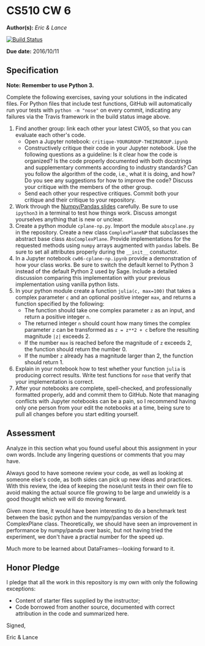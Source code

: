 # CS510 CW 6

**Author(s):** _Eric & Lance_

[![Build Status](https://travis-ci.org/chapman-cs510-2016f/cw-06-eric_lance.svg?branch=master)](https://travis-ci.org/chapman-cs510-2016f/cw-06-eric_lance)

**Due date:** 2016/10/11

## Specification

**Note: Remember to use Python 3.**

Complete the following exercises, saving your solutions in the indicated files. For Python files that include test functions, GitHub will automatically run your tests with ```python -m "nose"``` on every commit, indicating any failures via the Travis framework in the build status image above.

1. Find another group: link each other your latest CW05, so that you can evaluate each other's code.  
    * Open a Jupyter notebook: ```critique-YOURGROUP-THEIRGROUP.ipynb```
    * Constructively critique their code in your Jupyter notebook. Use the following questions as a guideline: Is it clear how the code is organized? Is the code properly documented with both docstrings and supplementary comments according to industry standards? Can you follow the algorithm of the code, i.e., what it is doing, and how? Do you see any suggestions for how to improve the code? Discuss your critique with the members of the other group.
    * Send each other your respective critiques. Commit both your critique and their critique to your repository.
1. Work through the [Numpy/Pandas slides](http://slides.com/profdressel/numpy-and-pandas-overview) carefully. Be sure to use ```ipython3``` in a terminal to test how things work. Discuss amongst yourselves anything that is new or unclear.
1. Create a python module ```cplane-np.py```. Import the module ```abscplane.py``` in the repository. Create a new class ```ComplexPlaneNP``` that subclasses the abstract base class ```AbsComplexPlane```. Provide implementations for the requested methods using ```numpy``` arrays augmented with ```pandas``` labels. Be sure to set all attributes properly during the ```__init__``` constuctor.
1. In a Jupyter notebook ```cw06-cplane-np.ipynb``` provide a demonstration of how your class works. Be sure to switch the default kernel to Python 3 instead of the default Python 2 used by Sage. Include a detailed discussion comparing this implementation with your previous implementation using vanilla python lists.
1. In your python module create a function ```julia(c, max=100)``` that takes a complex parameter ```c``` and an optional positive integer ```max```, and returns a function specified by the following: 
    * The function should take one complex parameter ```z``` as an input, and return a positive integer ```n```.
    * The returned integer ```n``` should count how many times the complex parameter ```z``` can be transformed as ```z = z**2 + c``` before the resulting magnitude ```|z|``` exceeds 2. 
    * If the number ```max``` is reached before the magnitude of ```z``` exceeds 2, the function should return the number 0. 
    * If the number ```z``` already has a magnitude larger than 2, the function should return 1.
1. Explain in your notebook how to test whether your function ```julia``` is producing correct results. Write test functions for ```nose``` that verify that your implementation is correct.
1. After your notebooks are complete, spell-checked, and professionally formatted properly, add and commit them to GitHub. Note that managing conflicts with Jupyter notebooks can be a pain, so I recommend having only one person from your edit the notebooks at a time, being sure to pull all changes before you start editing yourself.


## Assessment

Analyze in this section what you found useful about this assignment in your own words. Include any lingering questions or comments that you may have.

Always good to have someone review your code, as well as looking at someone else's code, as both sides can pick up new ideas and practices.  With this review, the idea of keeping the nose/unit tests in their own file to avoid making the actual source file growing to be large and unwieldy is a good thought which we will do moving forward.

Given more time, it would have been interesting to do a benchmark test between the basic python and the numpy/pandas version of the ComplexPlane class.  Theoretically, we should have seen an improvement in performance by numpy/panda over basic, but not having tried the experiment, we don't have a practial number for the speed up.

Much more to be learned about DataFrames--looking forward to it.

## Honor Pledge

I pledge that all the work in this repository is my own with only the following exceptions:

* Content of starter files supplied by the instructor;
* Code borrowed from another source, documented with correct attribution in the code and summarized here.

Signed,

Eric & Lance
